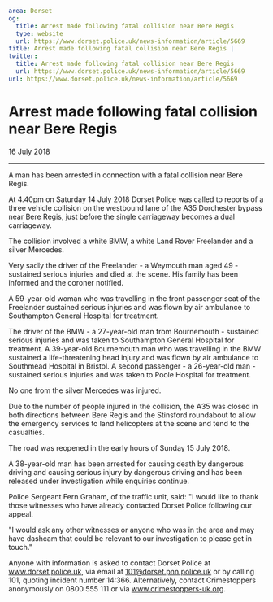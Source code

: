 ```yaml
area: Dorset
og:
  title: Arrest made following fatal collision near Bere Regis
  type: website
  url: https://www.dorset.police.uk/news-information/article/5669
title: Arrest made following fatal collision near Bere Regis |
twitter:
  title: Arrest made following fatal collision near Bere Regis
  url: https://www.dorset.police.uk/news-information/article/5669
url: https://www.dorset.police.uk/news-information/article/5669
```

# Arrest made following fatal collision near Bere Regis

16 July 2018

* * *

A man has been arrested in connection with a fatal collision near Bere Regis.

At 4.40pm on Saturday 14 July 2018 Dorset Police was called to reports of a three vehicle collision on the westbound lane of the A35 Dorchester bypass near Bere Regis, just before the single carriageway becomes a dual carriageway.

The collision involved a white BMW, a white Land Rover Freelander and a silver Mercedes.

Very sadly the driver of the Freelander - a Weymouth man aged 49 - sustained serious injuries and died at the scene. His family has been informed and the coroner notified.

A 59-year-old woman who was travelling in the front passenger seat of the Freelander sustained serious injuries and was flown by air ambulance to Southampton General Hospital for treatment.

The driver of the BMW - a 27-year-old man from Bournemouth - sustained serious injuries and was taken to Southampton General Hospital for treatment. A 39-year-old Bournemouth man who was travelling in the BMW sustained a life-threatening head injury and was flown by air ambulance to Southmead Hospital in Bristol. A second passenger - a 26-year-old man - sustained serious injuries and was taken to Poole Hospital for treatment.

No one from the silver Mercedes was injured.

Due to the number of people injured in the collision, the A35 was closed in both directions between Bere Regis and the Stinsford roundabout to allow the emergency services to land helicopters at the scene and tend to the casualties.

The road was reopened in the early hours of Sunday 15 July 2018.

A 38-year-old man has been arrested for causing death by dangerous driving and causing serious injury by dangerous driving and has been released under investigation while enquiries continue.

Police Sergeant Fern Graham, of the traffic unit, said: "I would like to thank those witnesses who have already contacted Dorset Police following our appeal.

"I would ask any other witnesses or anyone who was in the area and may have dashcam that could be relevant to our investigation to please get in touch."

Anyone with information is asked to contact Dorset Police at www.dorset.police.uk, via email at 101@dorset.pnn.police.uk or by calling 101, quoting incident number 14:366. Alternatively, contact Crimestoppers anonymously on 0800 555 111 or via www.crimestoppers-uk.org.
